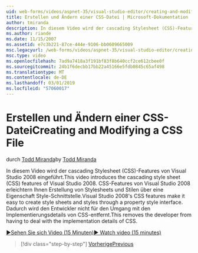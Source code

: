 ```yaml
---
uid: web-forms/videos/aspnet-35/visual-studio-editor/creating-and-modifying-a-css-file
title: Erstellen und Ändern einer CSS-Datei | Microsoft-Dokumentation
author: tmiranda
description: In diesem Video wird der cascading Stylesheet (CSS)-Features von Visual Studio 2008 eingeführt. CSS-Features von Visual Studio 2008 erleichtern Ihnen die Erstellung von Stylesheets ein...
ms.author: riande
ms.date: 11/15/2007
ms.assetid: e7c3b221-87ce-444e-9106-bb0609665009
msc.legacyurl: /web-forms/videos/aspnet-35/visual-studio-editor/creating-and-modifying-a-css-file
msc.type: video
ms.openlocfilehash: 7ad9a7418a3f191bf83f8b640ccf2ce612cbee0f
ms.sourcegitcommit: 24b1f6decbb17bb22a45166e5fdb0845c65af498
ms.translationtype: MT
ms.contentlocale: de-DE
ms.lasthandoff: 03/01/2019
ms.locfileid: "57060017"
---
```

<a name="creating-and-modifying-a-css-file"></a><span data-ttu-id="380d6-104">Erstellen und Ändern einer CSS-Datei</span><span class="sxs-lookup"><span data-stu-id="380d6-104">Creating and Modifying a CSS File</span></span>
====================
<span data-ttu-id="380d6-105">durch [Todd Miranda](https://github.com/tmiranda)</span><span class="sxs-lookup"><span data-stu-id="380d6-105">by [Todd Miranda](https://github.com/tmiranda)</span></span>

<span data-ttu-id="380d6-106">In diesem Video wird der cascading Stylesheet (CSS)-Features von Visual Studio 2008 eingeführt.</span><span class="sxs-lookup"><span data-stu-id="380d6-106">This video introduces the cascading style sheet (CSS) features of Visual Studio 2008.</span></span> <span data-ttu-id="380d6-107">CSS-Features von Visual Studio 2008 erleichtern Ihnen Erstellung von Stylesheets und Stilen über eine Eigenschaft Style-Schnittstelle.</span><span class="sxs-lookup"><span data-stu-id="380d6-107">Visual Studio 2008's CSS features make it easy to create style sheets and styles through a property style interface.</span></span> <span data-ttu-id="380d6-108">Dadurch wird den Entwickler nicht für den Umgang mit den Implementierungsdetails von CSS-entfernt.</span><span class="sxs-lookup"><span data-stu-id="380d6-108">This removes the developer from having to deal with the implementation details of CSS.</span></span>

[<span data-ttu-id="380d6-109">&#9654;Sehen Sie sich Video (15 Minuten)</span><span class="sxs-lookup"><span data-stu-id="380d6-109">&#9654; Watch video (15 minutes)</span></span>](https://channel9.msdn.com/Blogs/ASP-NET-Site-Videos/creating-and-modifying-a-css-file)

> [!div class="step-by-step"]
> [<span data-ttu-id="380d6-110">Vorherige</span><span class="sxs-lookup"><span data-stu-id="380d6-110">Previous</span></span>](quick-tour-of-the-visual-studio-2008-integrated-development-environment.md)
